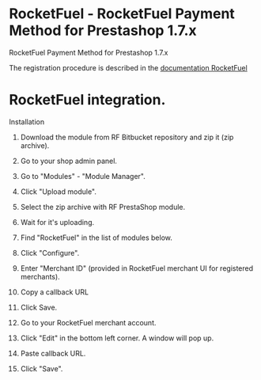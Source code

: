 # RocketFuel - RocketFuel Payment Method for Prestashop 1.7.x
RocketFuel Payment Method for Prestashop 1.7.x

The registration procedure is described in the [documentation RocketFuel](https://dev.rocketdemo.net/help)

# RocketFuel integration.

Installation
1. Download the module from RF Bitbucket repository and zip it (zip archive).
   
2. Go to your shop admin panel.
   
3. Go to "Modules" - "Module Manager".
   
4. Click "Upload module".
   
5. Select the zip archive with RF PrestaShop module.
   
6. Wait for it's uploading.
   
7. Find "RocketFuel" in the list of modules below.
   
8.  Click "Configure".
    
9. Enter "Merchant ID" (provided in RocketFuel merchant UI for registered merchants).

10. Copy a callback URL
    
11. Click Save.
    
12. Go to your RocketFuel merchant account.
    
13. Click "Edit" in the bottom left corner. A window will pop up.
    
14. Paste callback URL.
    
15. Click "Save".


